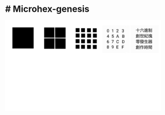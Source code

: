 #    #   Microhex-genesis
![](https://github.com/MicrohexHQ/Microhex-genesis/blob/master/U/AI/ArtBoard%20Image%20(465).jpg)
